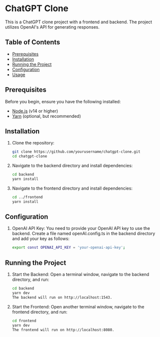 # ChatGPT Clone

This is a ChatGPT clone project with a frontend and backend. The project utilizes OpenAI's API for generating responses.

## Table of Contents

-   [Prerequisites](#prerequisites)
-   [Installation](#installation)
-   [Running the Project](#running-the-project)
-   [Configuration](#configuration)
-   [Usage](#usage)

## Prerequisites

Before you begin, ensure you have the following installed:

-   [Node.js](https://nodejs.org/) (v14 or higher)
-   [Yarn](https://yarnpkg.com/) (optional, but recommended)

## Installation

1. Clone the repository:

    ```bash
    git clone https://github.com/yourusername/chatgpt-clone.git
    cd chatgpt-clone

    ```

2. Navigate to the backend directory and install dependencies:

    ```bash
    cd backend
    yarn install

    ```

3. Navigate to the frontend directory and install dependencies:

    ```bash
    cd ../frontend
    yarn install
    ```

## Configuration

1. OpenAI API Key: You need to provide your OpenAI API key to use the backend. Create a file named openAI.config.ts in the backend directory and add your key as follows:

    ```bash
    export const OPENAI_API_KEY = 'your-openai-api-key';
    ```

## Running the Project

1. Start the Backend: Open a terminal window, navigate to the backend directory, and run:

    ```bash
    cd backend
    yarn dev
    The backend will run on http://localhost:1543.

    ```

2. Start the Frontend: Open another terminal window, navigate to the frontend directory, and run:

    ```bash
    cd frontend
    yarn dev
    The frontend will run on http://localhost:8080.
    ```
